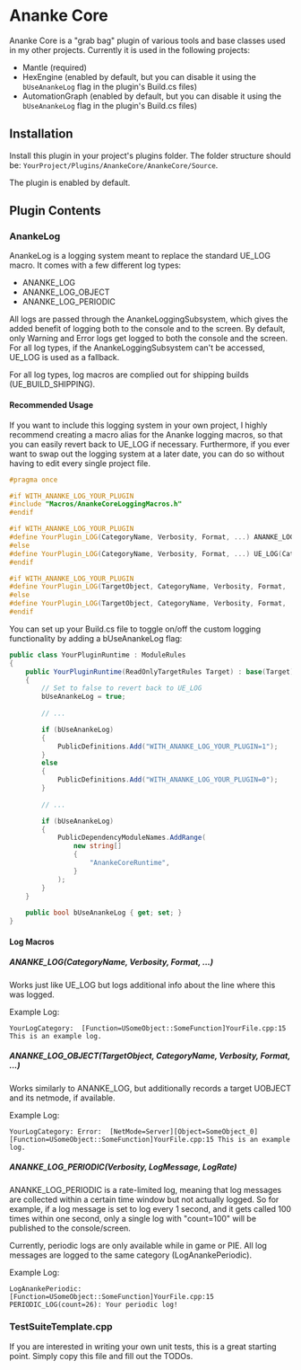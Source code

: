 # Ananke Core

Ananke Core is a "grab bag" plugin of various tools and base classes used in my other projects. Currently it is used in the following projects:

* Mantle (required)
* HexEngine (enabled by default, but you can disable it using the `bUseAnankeLog` flag in the plugin's Build.cs files)
* AutomationGraph (enabled by default, but you can disable it using the `bUseAnankeLog` flag in the plugin's Build.cs files)



## Installation

Install this plugin in your project's plugins folder. The folder structure should be: `YourProject/Plugins/AnankeCore/AnankeCore/Source`.



The plugin is enabled by default.



## Plugin Contents

### AnankeLog

AnankeLog is a logging system meant to replace the standard UE_LOG macro. It comes with a few different log types:

* ANANKE_LOG
* ANANKE_LOG_OBJECT
* ANANKE_LOG_PERIODIC



All logs are passed through the AnankeLoggingSubsystem, which gives the added benefit of logging both to the console and to the screen. By default, only Warning and Error logs get logged to both the console and the screen. For all log types, if the AnankeLoggingSubsystem can't be accessed, UE_LOG is used as a fallback.



For all log types, log macros are complied out for shipping builds (UE_BUILD_SHIPPING).



#### Recommended Usage

If you want to include this logging system in your own project, I highly recommend creating a macro alias for the Ananke logging macros, so that you can easily revert back to UE_LOG if necessary. Furthermore, if you ever want to swap out the logging system at a later date, you can do so without having to edit every single project file.

```c++
#pragma once

#if WITH_ANANKE_LOG_YOUR_PLUGIN
#include "Macros/AnankeCoreLoggingMacros.h"
#endif

#if WITH_ANANKE_LOG_YOUR_PLUGIN
#define YourPlugin_LOG(CategoryName, Verbosity, Format, ...) ANANKE_LOG(CategoryName, Verbosity, Format, ##__VA_ARGS__)
#else
#define YourPlugin_LOG(CategoryName, Verbosity, Format, ...) UE_LOG(CategoryName, Verbosity, Format, ##__VA_ARGS__)
#endif

#if WITH_ANANKE_LOG_YOUR_PLUGIN
#define YourPlugin_LOG(TargetObject, CategoryName, Verbosity, Format, ...) ANANKE_LOG_OBJECT(TargetObject, CategoryName, Verbosity, Format, ##__VA_ARGS__)
#else
#define YourPlugin_LOG(TargetObject, CategoryName, Verbosity, Format, ...) UE_LOG(CategoryName, Verbosity, Format, ##__VA_ARGS__)
#endif
```



You can set up your Build.cs file to toggle on/off the custom logging functionality by adding a bUseAnankeLog flag:

```c#
public class YourPluginRuntime : ModuleRules
{
	public YourPluginRuntime(ReadOnlyTargetRules Target) : base(Target)
	{
        // Set to false to revert back to UE_LOG
		bUseAnankeLog = true;
		
        // ... 

		if (bUseAnankeLog)
		{
			PublicDefinitions.Add("WITH_ANANKE_LOG_YOUR_PLUGIN=1");
		}
		else
		{
			PublicDefinitions.Add("WITH_ANANKE_LOG_YOUR_PLUGIN=0");
		}
        
        // ...

		if (bUseAnankeLog)
		{
			PublicDependencyModuleNames.AddRange(
				new string[]
				{
					"AnankeCoreRuntime",
				}
			);
		}
	}
	
	public bool bUseAnankeLog { get; set; }
}
```



#### Log Macros

##### ANANKE_LOG(CategoryName, Verbosity, Format, ...)

Works just like UE_LOG but logs additional info about the line where this was logged. 



Example Log:

`YourLogCategory:  [Function=USomeObject::SomeFunction]YourFile.cpp:15 This is an example log.`



##### ANANKE_LOG_OBJECT(TargetObject, CategoryName, Verbosity, Format, ...)

Works similarly to ANANKE_LOG, but additionally records a target UOBJECT and its netmode, if available.



Example Log:

`YourLogCategory: Error:  [NetMode=Server][Object=SomeObject_0][Function=USomeObject::SomeFunction]YourFile.cpp:15 This is an example log.`



##### ANANKE_LOG_PERIODIC(Verbosity, LogMessage, LogRate)

ANANKE_LOG_PERIODIC is a rate-limited log, meaning that log messages are collected within a certain time window but not actually logged. So for example, if a log message is set to log every 1 second, and it gets called 100 times within one second, only a single log with "count=100" will be published to the console/screen.



Currently, periodic logs are only available while in game or PIE. All log messages are logged to the same category (LogAnankePeriodic).



Example Log:

`LogAnankePeriodic:  [Function=USomeObject::SomeFunction]YourFile.cpp:15  PERIODIC_LOG(count=26): Your periodic log!`



### TestSuiteTemplate.cpp

If you are interested in writing your own unit tests, this is a great starting point. Simply copy this file and fill out the TODOs.